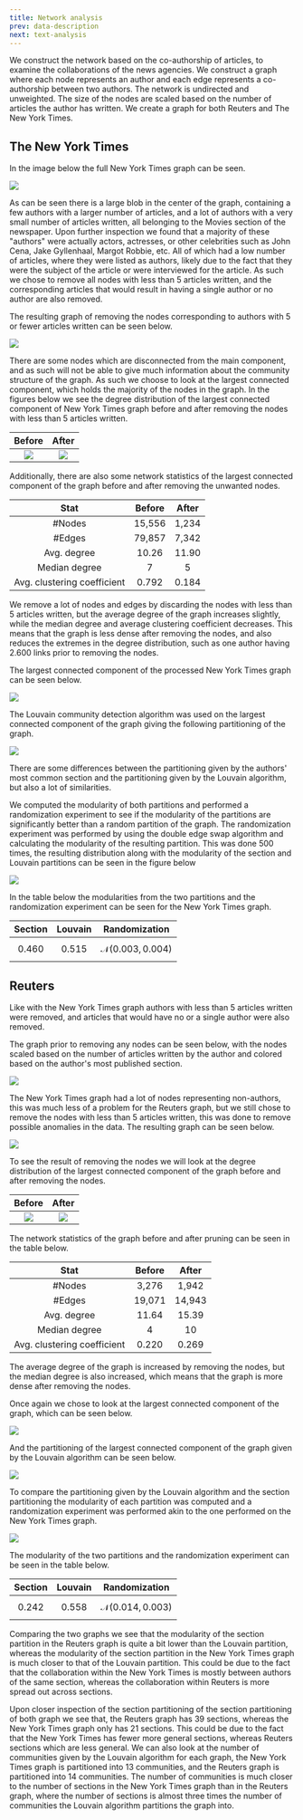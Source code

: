 ```yaml
---
title: Network analysis
prev: data-description
next: text-analysis
---
```


We construct the network based on the co-authorship of articles, to examine the collaborations of the news agencies.
We construct a graph where each node represents an author and each edge represents a co-authorship between two authors.
The network is undirected and unweighted. The size of the nodes are scaled based on the number of articles the author has written.
We create a graph for both Reuters and The New York Times.

## **The New York Times**

In the image below the full New York Times graph can be seen.

![](/images/nyt0.png)

As can be seen there is a large blob in the center of the graph, containing a few authors with a larger number of articles,
and a lot of authors with a very small number of articles written, all belonging to the Movies section of the newspaper.
Upon further inspection we found that a majority of these "authors" were actually actors, actresses, or other celebrities
such as John Cena, Jake Gyllenhaal, Margot Robbie, etc. All of which had a low number of articles, where they were listed
as authors, likely due to the fact that they were the subject of the article or were interviewed for the article. As such we 
chose to remove all nodes with less than 5 articles written, and the corresponding articles that would result in having a 
single author or no author are also removed.

The resulting graph of removing the nodes corresponding to authors with 5 or fewer articles written can be seen below.

![](/images/nyt1.png)

There are some nodes which are disconnected from the main component, and as such will not be able to give much information
about the community structure of the graph. As such we choose to look at the largest connected component, which holds the majority
of the nodes in the graph. In the figures below we see the degree distribution of the largest connected component of New York Times graph before and
after removing the nodes with less than 5 articles written.

|               Before               |               After               |
|:----------------------------------:|:---------------------------------:|
| ![](/images/nyt_degree_before.png) | ![](/images/nyt_degree_after.png) |

Additionally, there are also some network statistics of the largest connected component of the graph before and after removing the unwanted nodes.

|            Stat             |  Before  |   After   |
|:---------------------------:|:--------:|:---------:|
|           #Nodes            |  15,556  |   1,234   |
|           #Edges            |  79,857  |   7,342   |
|         Avg. degree         |  10.26   |   11.90   |
|        Median degree        |    7     |     5     |
| Avg. clustering coefficient |  0.792   |   0.184   |

We remove a lot of nodes and edges by discarding the nodes with less than 5 articles written, but the average degree of the graph
increases slightly, while the median degree and average clustering coefficient decreases. This means that the graph is less dense
after removing the nodes, and also reduces the extremes in the degree distribution, such as one author having 2.600 links prior to
removing the nodes.

The largest connected component of the processed New York Times graph can be seen below.

![](/images/nyt2.png)

The Louvain community detection algorithm was used on the largest connected component of the graph giving the following partitioning of the graph.

![](/images/nyt3.png)

There are some differences between the partitioning given by the authors' most common section and the partitioning given by the Louvain algorithm, 
but also a lot of similarities.

We computed the modularity of both partitions and performed a randomization experiment to see if the modularity of the partitions are
significantly better than a random partition of the graph. The randomization experiment was performed by using the double edge swap
algorithm and calculating the modularity of the resulting partition. This was done 500 times, the resulting distribution along with the
modularity of the section and Louvain partitions can be seen in the figure below

![](/images/the_new_york_times_graph_mod.png)

In the table below the modularities from the two partitions and the randomization experiment can be seen for the New York Times graph.

|  Section  |  Louvain  |         Randomization         |
|:---------:|:---------:|:-----------------------------:|
| $$0.460$$ | $$0.515$$ | $$\mathcal{N}(0.003, 0.004)$$ |

## **Reuters**

Like with the New York Times graph authors with less than 5 articles written were removed, and articles that would have no or a single author were also removed.

The graph prior to removing any nodes can be seen below, with the nodes scaled based on the number of articles written by the 
author and colored based on the author's most published section.

![](/images/reuters0.png)

The New York Times graph had a lot of nodes representing non-authors, this was much less of a problem for the Reuters graph, 
but we still chose to remove the nodes with less than 5 articles written, this was done to remove possible anomalies in the data. 
The resulting graph can be seen below.

![](/images/reuters1.png)

To see the result of removing the nodes we will look at the degree distribution of the largest connected component of the graph before and after removing the nodes.

|                 Before                 |                 After                 |
|:--------------------------------------:|:-------------------------------------:|
| ![](/images/reuters_degree_before.png) | ![](/images/reuters_degree_after.png) |

The network statistics of the graph before and after pruning can be seen in the table below.

|            Stat             | Before | After  |
|:---------------------------:|:------:|:------:|
|           #Nodes            | 3,276  | 1,942  |
|           #Edges            | 19,071 | 14,943 |
|         Avg. degree         | 11.64  | 15.39  |
|        Median degree        |   4    |   10   |
| Avg. clustering coefficient | 0.220  | 0.269  |

The average degree of the graph is increased by removing the nodes, but the median degree is also increased, which means that the
graph is more dense after removing the nodes.

Once again we chose to look at the largest connected component of the graph, which can be seen below.

![](/images/reuters2.png)

And the partitioning of the largest connected component of the graph given by the Louvain algorithm can be seen below.

![](/images/reuters3.png)

To compare the partitioning given by the Louvain algorithm and the section partitioning the modularity of each partition was
computed and a randomization experiment was performed akin to the one performed on the New York Times graph.

![](/images/reuters_graph_mod.png)

The modularity of the two partitions and the randomization experiment can be seen in the table below.

|  Section  |  Louvain  |         Randomization         |
|:---------:|:---------:|:-----------------------------:|
| $$0.242$$ | $$0.558$$ | $$\mathcal{N}(0.014, 0.003)$$ |


Comparing the two graphs we see that the modularity of the section partition in the Reuters graph is quite a bit lower than the Louvain partition, 
whereas the modularity of the section partition in the New York Times graph is much closer to that of the Louvain partition. 
This could be due to the fact that the collaboration within the New York Times is mostly between authors of the same section,
whereas the collaboration within Reuters is more spread out across sections. 

Upon closer inspection of the section partitioning of the section partitioning of both graph we see that, the Reuters graph has 39 sections,
whereas the New York Times graph only has 21 sections. This could be due to the fact that the New York Times has fewer more general sections,
whereas Reuters sections which are less general. We can also look at the number of communities given by the Louvain algorithm for each graph,
the New York Times graph is partitioned into 13 communities, and the Reuters graph is partitioned into 14 communities. The number of communities
is much closer to the number of sections in the New York Times graph than in the Reuters graph, where the number of sections is almost three times
the number of communities the Louvain algorithm partitions the graph into.

